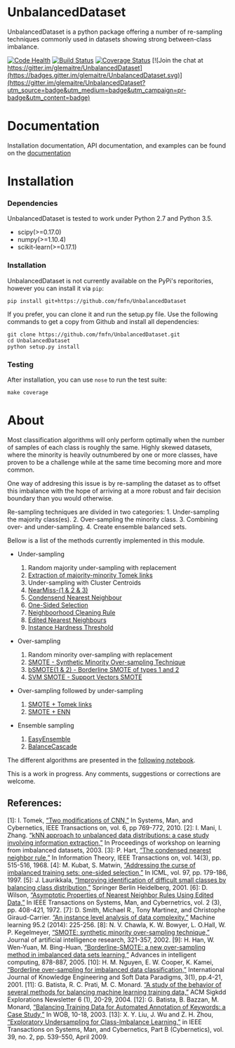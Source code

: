 UnbalancedDataset
=================

UnbalancedDataset is a python package offering a number of re-sampling techniques commonly used in datasets showing strong between-class imbalance.

[![Code Health](https://landscape.io/github/glemaitre/UnbalancedDataset/master/landscape.svg?style=flat)](https://landscape.io/github/glemaitre/UnbalancedDataset/master)
[![Build Status](https://travis-ci.org/glemaitre/UnbalancedDataset.svg?branch=master)](https://travis-ci.org/glemaitre/UnbalancedDataset)
[![Coverage Status](https://coveralls.io/repos/github/glemaitre/UnbalancedDataset/badge.svg?branch=master)](https://coveralls.io/github/glemaitre/UnbalancedDataset?branch=master)
[![Join the chat at https://gitter.im/glemaitre/UnbalancedDataset](https://badges.gitter.im/glemaitre/UnbalancedDataset.svg)](https://gitter.im/glemaitre/UnbalancedDataset?utm_source=badge&utm_medium=badge&utm_campaign=pr-badge&utm_content=badge)

Documentation
=============

Installation documentation, API documentation, and examples can be found on the [documentation](http://glemaitre.github.io/UnbalancedDataset)

Installation
============

### Dependencies

UnbalancedDataset is tested to work under Python 2.7 and Python 3.5.

* scipy(>=0.17.0)
* numpy(>=1.10.4)
* scikit-learn(>=0.17.1)

### Installation

UnbalancedDataset is not currently available on the PyPi's reporitories, 
however you can install it via `pip`:

    pip install git+https://github.com/fmfn/UnbalancedDataset

If you prefer, you can clone it and run the setup.py file. Use the following commands to get a 
copy from Github and install all dependencies:

    git clone https://github.com/fmfn/UnbalancedDataset.git
    cd UnbalancedDataset
    python setup.py install

### Testing

After installation, you can use `nose` to run the test suite:

```
make coverage
```

About
=====

Most classification algorithms will only perform optimally when the number of samples of each class is roughly the same. Highly skewed datasets, where the minority is heavily outnumbered by one or more classes, have proven to be a challenge while at the same time becoming more and more common.

One way of addresing this issue is by re-sampling the dataset as to offset this imbalance with the hope of arriving at a more robust and fair decision boundary than you would otherwise.

Re-sampling techniques are divided in two categories:
    1. Under-sampling the majority class(es).
    2. Over-sampling the minority class.
	3. Combining over- and under-sampling.
	4. Create ensemble balanced sets.
    
Bellow is a list of the methods currently implemented in this module.

* Under-sampling
    1. Random majority under-sampling with replacement
    2. [Extraction of majority-minority Tomek links](#ref1)
    3. Under-sampling with Cluster Centroids
    4. [NearMiss-(1 & 2 & 3)](#ref2)
    5. [Condensend Nearest Neighbour](#ref3)
    6. [One-Sided Selection](#ref4)
    7. [Neighboorhood Cleaning Rule](#ref5)
	8. [Edited Nearest Neighbours](#ref6)
	9. [Instance Hardness Threshold](#ref7)

* Over-sampling
    1. Random minority over-sampling with replacement
    2. [SMOTE - Synthetic Minority Over-sampling Technique](#ref8)
    3. [bSMOTE(1 & 2) - Borderline SMOTE of types 1 and 2](#ref9)
    4. [SVM SMOTE - Support Vectors SMOTE](#ref10)

* Over-sampling followed by under-sampling
    1. [SMOTE + Tomek links](#ref12)
    2. [SMOTE + ENN](#ref11)

* Ensemble sampling
    1. [EasyEnsemble](#ref13)
    2. [BalanceCascade](#ref13)

The different algorithms are presented in the [following notebook](https://github.com/fmfn/UnbalancedDataset/blob/master/examples/plot_unbalanced_dataset.ipynb).

This is a work in progress. Any comments, suggestions or corrections are welcome.

References:
-----------

<a name="ref1"></a>[1]: I. Tomek, [“Two modifications of CNN,”](http://sci2s.ugr.es/keel/pdf/algorithm/articulo/1976-Tomek-IEEETSMC(2).pdf) In Systems, Man, and Cybernetics, IEEE Transactions on, vol. 6, pp 769-772, 2010.
<a name="ref2"></a>[2]: I. Mani, I. Zhang. [“kNN approach to unbalanced data distributions: a case study involving information extraction,”](http://web0.site.uottawa.ca:4321/~nat/Workshop2003/jzhang.pdf) In Proceedings of workshop on learning from imbalanced datasets, 2003.
<a name="ref3"></a>[3]: P. Hart, [“The condensed nearest neighbor rule,”](http://ieeexplore.ieee.org/xpl/login.jsp?tp=&arnumber=1054155&url=http%3A%2F%2Fieeexplore.ieee.org%2Fxpls%2Fabs_all.jsp%3Farnumber%3D1054155) In Information Theory, IEEE Transactions on, vol. 14(3), pp. 515-516, 1968.
<a name="ref4"></a>[4]: M. Kubat, S. Matwin, [“Addressing the curse of imbalanced training sets: one-sided selection,”](http://sci2s.ugr.es/keel/pdf/algorithm/congreso/kubat97addressing.pdf) In ICML, vol. 97, pp. 179-186, 1997.
<a name="ref5"></a>[5]: J. Laurikkala, [“Improving identification of difficult small classes by balancing class distribution,”](http://sci2s.ugr.es/keel/pdf/algorithm/congreso/2001-Laurikkala-LNCS.pdf) Springer Berlin Heidelberg, 2001.
<a name="ref6"></a>[6]: D. Wilson, [“Asymptotic Properties of Nearest Neighbor Rules Using Edited Data,”](http://ieeexplore.ieee.org/xpl/login.jsp?tp=&arnumber=4309137&url=http%3A%2F%2Fieeexplore.ieee.org%2Fxpls%2Fabs_all.jsp%3Farnumber%3D4309137) In IEEE Transactions on Systems, Man, and Cybernetrics, vol. 2 (3), pp. 408-421, 1972.
<a name="ref7"></a>[7]: D. Smith, Michael R., Tony Martinez, and Christophe Giraud-Carrier. [“An instance level analysis of data complexity.”](http://axon.cs.byu.edu/papers/smith.ml2013.pdf) Machine learning 95.2 (2014): 225-256.
<a name="ref8"></a>[8]: N. V. Chawla, K. W. Bowyer, L. O.Hall, W. P. Kegelmeyer, [“SMOTE: synthetic minority over-sampling technique,”](https://www.jair.org/media/953/live-953-2037-jair.pdf) Journal of artificial intelligence research, 321-357, 2002.
<a name="ref9"></a>[9]: H. Han, W. Wen-Yuan, M. Bing-Huan, [“Borderline-SMOTE: a new over-sampling method in imbalanced data sets learning,”](http://sci2s.ugr.es/keel/keel-dataset/pdfs/2005-Han-LNCS.pdf) Advances in intelligent computing, 878-887, 2005.
<a name="ref10"></a>[10]: H. M. Nguyen, E. W. Cooper, K. Kamei, [“Borderline over-sampling for imbalanced data classification,”](https://www.google.fr/url?sa=t&rct=j&q=&esrc=s&source=web&cd=2&ved=0CDAQFjABahUKEwjH7qqamr_HAhWLthoKHUr0BIo&url=http%3A%2F%2Fousar.lib.okayama-u.ac.jp%2Ffile%2F19617%2FIWCIA2009_A1005.pdf&ei=a7zZVYeNDIvtasrok9AI&usg=AFQjCNHoQ6oC_dH1M1IncBP0ZAaKj8a8Cw&sig2=lh32CHGjs5WBqxa_l0ylbg) International Journal of Knowledge Engineering and Soft Data Paradigms, 3(1), pp.4-21, 2001.
<a name="ref11"></a>[11]: G. Batista, R. C. Prati, M. C. Monard. [“A study of the behavior of several methods for balancing machine learning training data,”](http://www.sigkdd.org/sites/default/files/issues/6-1-2004-06/batista.pdf) ACM Sigkdd Explorations Newsletter 6 (1), 20-29, 2004.
<a name="ref12"></a>[12]: G. Batista, B. Bazzan, M. Monard, [“Balancing Training Data for Automated Annotation of Keywords: a Case Study,”](http://www.icmc.usp.br/~gbatista/files/wob2003.pdf) In WOB, 10-18, 2003.
<a name="ref13"></a>[13]: X. Y. Liu, J. Wu and Z. H. Zhou, [“Exploratory Undersampling for Class-Imbalance Learning,”](http://cse.seu.edu.cn/people/xyliu/publication/tsmcb09.pdf) in IEEE Transactions on Systems, Man, and Cybernetics, Part B (Cybernetics), vol. 39, no. 2, pp. 539-550, April 2009.
